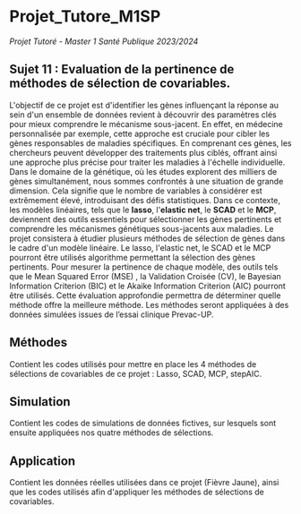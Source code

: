 # Projet_Tutore_M1SP

*Projet Tutoré - Master 1 Santé Publique 2023/2024*

## Sujet 11 : Evaluation de la pertinence de méthodes de sélection de covariables.

L'objectif de ce projet est d'identifier les gènes influençant la réponse au sein d'un ensemble de données revient à découvrir des paramètres clés pour mieux comprendre le mécanisme sous-jacent. En effet, en médecine personnalisée par exemple, cette approche est cruciale pour cibler les gènes responsables de maladies spécifiques. En comprenant ces gènes, les chercheurs peuvent développer des traitements plus ciblés, offrant ainsi une approche plus précise pour traiter les maladies à l'échelle individuelle. Dans le domaine de la génétique, où les études explorent des milliers de gènes simultanément, nous sommes confrontés à une situation de grande dimension. Cela signifie que le nombre de variables à considérer est extrêmement élevé, introduisant des défis statistiques. Dans ce contexte, les modèles linéaires, tels que le **lasso**, l'**elastic net**, le **SCAD** et le **MCP**, deviennent des outils essentiels pour sélectionner les gènes pertinents et comprendre les mécanismes génétiques sous-jacents aux maladies. Le projet consistera à étudier plusieurs méthodes de sélection de gènes dans le cadre d'un modèle linéaire. Le lasso, l'elastic net, le SCAD et le MCP pourront être utilisés algorithme permettant la sélection des gènes pertinents. Pour mesurer la pertinence de chaque modèle, des outils tels que le Mean Squared Error (MSE) , la Validation Croisée (CV), le Bayesian Information Criterion (BIC) et le Akaike Information Criterion (AIC) pourront être utilisés. Cette évaluation approfondie permettra de déterminer quelle méthode offre la meilleure méthode. Les méthodes seront appliquées à des données simulées issues de l’essai clinique Prevac-UP.

## Méthodes
Contient les codes utilisés pour mettre en place les 4 méthodes de sélections de covariables de ce projet : Lasso, SCAD, MCP, stepAIC. 

## Simulation
Contient les codes de simulations de données fictives, sur lesquels sont ensuite appliquées nos quatre méthodes de sélections. 

## Application 
Contient les données réelles utilisées dans ce projet (Fièvre Jaune), ainsi que les codes utilisés afin d'appliquer les méthodes de sélections de covariables. 
